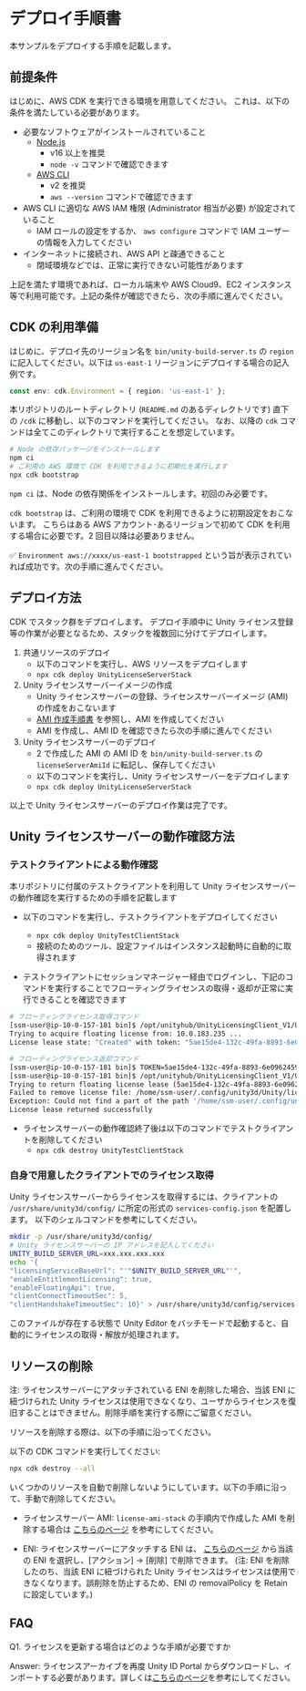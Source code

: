 # デプロイ手順書

本サンプルをデプロイする手順を記載します。

## 前提条件

はじめに、AWS CDK を実行できる環境を用意してください。
これは、以下の条件を満たしている必要があります。

* 必要なソフトウェアがインストールされていること
  * [Node.js](https://nodejs.org/en/download/)
    * v16 以上を推奨
    * `node -v` コマンドで確認できます
  * [AWS CLI](https://docs.aws.amazon.com/ja_jp/cli/latest/userguide/getting-started-install.html)
    * v2 を推奨
    * `aws --version` コマンドで確認できます
* AWS CLI に適切な AWS IAM 権限 (Administrator 相当が必要) が設定されていること
  * IAM ロールの設定をするか、 `aws configure` コマンドで IAM ユーザーの情報を入力してください
* インターネットに接続され、AWS API と疎通できること
  * 閉域環境などでは、正常に実行できない可能性があります

上記を満たす環境であれば、ローカル端末や AWS Cloud9、EC2 インスタンス等で利用可能です。上記の条件が確認できたら、次の手順に進んでください。

## CDK の利用準備

はじめに、デプロイ先のリージョン名を `bin/unity-build-server.ts` の `region` に記入してください。以下は `us-east-1` リージョンにデプロイする場合の記入例です。

```typescript
const env: cdk.Environment = { region: 'us-east-1' };
```

本リポジトリのルートディレクトリ (`README.md` のあるディレクトリです) 直下の `/cdk` に移動し、以下のコマンドを実行してください。
なお、以降の `cdk` コマンドは全てこのディレクトリで実行することを想定しています。

```sh
# Node の依存パッケージをインストールします
npm ci
# ご利用の AWS 環境で CDK を利用できるように初期化を実行します
npx cdk bootstrap
```

`npm ci` は、Node の依存関係をインストールします。初回のみ必要です。

`cdk bootstrap` は、ご利用の環境で CDK を利用できるように初期設定をおこないます。
こちらはある AWS アカウント･あるリージョンで初めて CDK を利用する場合に必要です。2 回目以降は必要ありません。

✅ `Environment aws://xxxx/us-east-1 bootstrapped` という旨が表示されていれば成功です。次の手順に進んでください。

## デプロイ方法

CDK でスタック群をデプロイします。
デプロイ手順中に Unity ライセンス登録等の作業が必要となるため、スタックを複数回に分けてデプロイします。

1. 共通リソースのデプロイ
    * 以下のコマンドを実行し、AWS リソースをデプロイします
    * `npx cdk deploy UnityLicenseServerStack`
2. Unity ライセンスサーバーイメージの作成
    * Unity ライセンスサーバーの登録、ライセンスサーバーイメージ (AMI) の作成をおこないます
    * [AMI 作成手順書](./setup_license_ami_ja.md) を参照し、AMI を作成してください
    * AMI を作成し、AMI ID を確認できたら次の手順に進んでください
3. Unity ライセンスサーバーのデプロイ
    * 2 で作成した AMI の AMI ID を `bin/unity-build-server.ts` の `licenseServerAmiId` に転記し、保存してください
    * 以下のコマンドを実行し、Unity ライセンスサーバーをデプロイします
    * `npx cdk deploy UnityLicenseServerStack`

以上で Unity ライセンスサーバーのデプロイ作業は完了です。

## Unity ライセンスサーバーの動作確認方法

### テストクライアントによる動作確認

本リポジトリに付属のテストクライアントを利用して Unity ライセンスサーバーの動作確認を実行するための手順を記載します

* 以下のコマンドを実行し、テストクライアントをデプロイしてください
  * `npx cdk deploy UnityTestClientStack`
  * 接続のためのツール、設定ファイルはインスタンス起動時に自動的に取得されます
  
* テストクライアントにセッションマネージャー経由でログインし、下記のコマンドを実行することでフローティングライセンスの取得・返却が正常に実行できることを確認できます

```sh
# フローティングライセンス取得コマンド
[ssm-user@ip-10-0-157-181 bin]$ /opt/unityhub/UnityLicensingClient_V1/Unity.Licensing.Client --acquire-floating
Trying to acquire floating license from: 10.0.183.235 ...
License lease state: "Created" with token: "5ae15de4-132c-49fa-8893-6e0962459014" expires at: "2023-01-17T07:12:41.7537236Z" (in local time: "2023-01-17T07:12:41.7537236+00:00")

# フローティングライセンス返却コマンド
[ssm-user@ip-10-0-157-181 bin]$ TOKEN=5ae15de4-132c-49fa-8893-6e0962459014
[ssm-user@ip-10-0-157-181 bin]$ /opt/unityhub/UnityLicensingClient_V1/Unity.Licensing.Client --return-floating $TOKEN
Trying to return floating license lease (5ae15de4-132c-49fa-8893-6e0962459014) to: 10.0.183.235 ...
Failed to remove license file: /home/ssm-user/.config/unity3d/Unity/licenses/5ae15de4-132c-49fa-8893-6e0962459014.xml
Exception: Could not find a part of the path '/home/ssm-user/.config/unity3d/Unity/licenses/5ae15de4-132c-49fa-8893-6e0962459014.xml'.
License lease returned successfully
```

* ライセンスサーバーの動作確認終了後は以下のコマンドでテストクライアントを削除してください
  * `npx cdk destroy UnityTestClientStack`

### 自身で用意したクライアントでのライセンス取得

Unity ライセンスサーバーからライセンスを取得するには、クライアントの `/usr/share/unity3d/config/` に所定の形式の `services-config.json` を配置します。
以下のシェルコマンドを参考にしてください。

```sh
mkdir -p /usr/share/unity3d/config/
# Unity ライセンスサーバーの IP アドレスを記入してください
UNITY_BUILD_SERVER_URL=xxx.xxx.xxx.xxx
echo '{
"licensingServiceBaseUrl": "'"$UNITY_BUILD_SERVER_URL"'",
"enableEntitlementLicensing": true,
"enableFloatingApi": true,
"clientConnectTimeoutSec": 5,
"clientHandshakeTimeoutSec": 10}' > /usr/share/unity3d/config/services-config.json
```

このファイルが存在する状態で Unity Editor をバッチモードで起動すると、自動的にライセンスの取得・解放が処理されます。

## リソースの削除

注: ライセンスサーバーにアタッチされている ENI を削除した場合、当該 ENI に紐づけられた Unity ライセンスは使用できなくなり、ユーザからライセンスを復旧することはできません。削除手順を実行する際にご留意ください。

リソースを削除する際は、以下の手順に沿ってください。

以下の CDK コマンドを実行してください:

```sh
npx cdk destroy --all
```

いくつかのリソースを自動で削除しないようにしています。以下の手順に沿って、手動で削除してください。

* ライセンスサーバー AMI: `license-ami-stack` の手順内で作成した AMI を削除する場合は [こちらのページ](https://docs.aws.amazon.com/ja_jp/AWSEC2/latest/UserGuide/deregister-ami.html) を参考にしてください。

* ENI: ライセンスサーバーにアタッチする ENI は、 [こちらのページ](https://us-east-2.console.aws.amazon.com/ec2/home?region=us-east-2#NIC:) から当該の ENI を選択し、[アクション] → [削除] で削除できます。 (注: ENI を削除したのち、当該 ENI に紐づけられた Unity ライセンスはライセンスは使用できなくなります。誤削除を防止するため、ENI の removalPolicy を Retain に設定しています。)

## FAQ

Q1. ライセンスを更新する場合はどのような手順が必要ですか

Answer: ライセンスアーカイブを再度 Unity ID Portal からダウンロードし、インポートする必要があります。詳しくは[こちらのページ](https://support.unity.com/hc/ja/articles/5041642079636)を参考にしてください。
